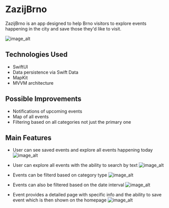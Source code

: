 # ZazijBrno
ZazijBrno is an app designed to help Brno visitors to explore events happening in the city and save those they'd like to visit. 

![image_alt](https://github.com/dustom/ZazijBrno/blob/main/screens/hero2.png?raw=true)

## Technologies Used
  - SwiftUI
  - Data persistence via Swift Data
  - MapKit
  - MVVM architecture

## Possible Improvements
  - Notifications of upcoming events
  - Map of all events
  - Filtering based on all categories not just the primary one

## Main Features
- User can see saved events and explore all events happening today
![image_alt](https://github.com/dustom/ZazijBrno/blob/main/screens/homepage.png?raw=true)

- User can explore all events with the ability to search by text
![image_alt](https://github.com/dustom/ZazijBrno/blob/main/screens/eventlist.png?raw=true)

- Events can be filterd based on category type
![image_alt](https://github.com/dustom/ZazijBrno/blob/main/screens/categoryfilter.png?raw=true)

- Events can also be filtered based on the date interval
![image_alt](https://github.com/dustom/ZazijBrno/blob/main/screens/datepicker.png?raw=true)

- Event provides a detailed page with specific info and the ability to save event which is then shown on the homepage
![image_alt](https://github.com/dustom/ZazijBrno/blob/main/screens/eventdetail.png?raw=true)
